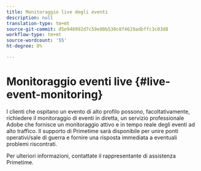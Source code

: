 ```yaml
---
title: Monitoraggio live degli eventi
description: null
translation-type: tm+mt
source-git-commit: d5e948992d7c59e80b530c8f4619adbffc3c03d8
workflow-type: tm+mt
source-wordcount: '55'
ht-degree: 0%

---
```



# Monitoraggio eventi live {#live-event-monitoring}

I clienti che ospitano un evento di alto profilo possono, facoltativamente, richiedere il monitoraggio di eventi in diretta, un servizio professionale  Adobe che fornisce un monitoraggio attivo e in tempo reale degli eventi ad alto traffico. Il supporto di Primetime sarà disponibile per unire ponti operativi/sale di guerra e fornire una risposta immediata a eventuali problemi riscontrati.

Per ulteriori informazioni, contattate il rappresentante di assistenza Primetime.
